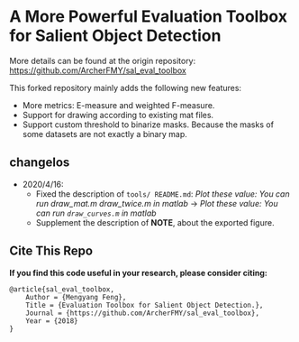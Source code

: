 # A More Powerful Evaluation Toolbox for Salient Object Detection

More details can be found at the origin repository:  https://github.com/ArcherFMY/sal_eval_toolbox

This forked repository mainly adds the following new features:
* More metrics: E-measure and weighted F-measure.
* Support for drawing according to existing mat files.
* Support custom threshold to binarize masks. Because the masks of some datasets are not exactly a binary map.

## changelos

* 2020/4/16:
    + Fixed the description of `tools/ README.md`: *Plot these value: You can run draw_mat.m draw_twice.m in matlab* -> *Plot these value: You can run `draw_curves.m` in matlab*
    + Supplement the description of **NOTE**, about the exported figure.

## Cite This Repo

**If you find this code useful in your research, please consider citing:**

```
@article{sal_eval_toolbox,
    Author = {Mengyang Feng},
    Title = {Evaluation Toolbox for Salient Object Detection.},
    Journal = {https://github.com/ArcherFMY/sal_eval_toolbox},
    Year = {2018}
}
```
